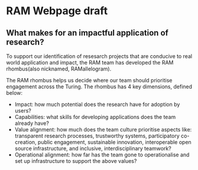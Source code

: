 # RAM Webpage draft

## What makes for an impactful application of research?

To support our identification of resesarch projects that are conducive to real world application and impact, the RAM team has developed the RAM rhombus(also nicknamed, RAMallelogram).

The RAM rhombus helps us decide where our team should prioritise engagement across the Turing. The rhombus has 4 key dimensions, defined below:
* Impact: how much potential does the research have for adoption by users?
* Capabilities: what skills for developing applications does the team already have?
* Value alignment: how much does the team culture prioritise aspects like: transparent research processes, trustworthy systems, participatory co-creation, public engagement, sustainable innovation, interoperable open source infrastructure, and inclusive, interdisciplinary teamwork?
* Operational alignment: how far has the team gone to operationalise and set up infrastructure to support the above values?




